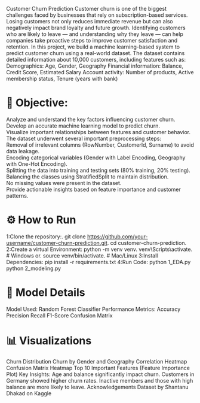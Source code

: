 Customer Churn Prediction
Customer churn is one of the biggest challenges faced by businesses that rely on subscription-based services. Losing customers not only reduces immediate revenue but can also negatively impact brand loyalty and future growth. Identifying customers who are likely to leave — and understanding why they leave — can help companies take proactive steps to improve customer satisfaction and retention.
In this project, we build a machine learning-based system to predict customer churn using a real-world dataset.
The dataset contains detailed information about 10,000 customers, including features such as:
Demographics: Age, Gender, Geography
Financial information: Balance, Credit Score, Estimated Salary
Account activity: Number of products, Active membership status, Tenure (years with bank)
# 🎯 Objective:
Analyze and understand the key factors influencing customer churn.  
Develop an accurate machine learning model to predict churn.  
Visualize important relationships between features and customer behavior.  
The dataset underwent several important preprocessing steps:  
Removal of irrelevant columns (RowNumber, CustomerId, Surname) to avoid data leakage.  
Encoding categorical variables (Gender with Label Encoding, Geography with One-Hot Encoding).  
Splitting the data into training and testing sets (80% training, 20% testing).  
Balancing the classes using StratifiedSplit to maintain distribution.  
No missing values were present in the dataset.  
Provide actionable insights based on feature importance and customer patterns.  
# ⚙️ How to Run
1:Clone the repository:.
git clone https://github.com/your-username/customer-churn-prediction.git.
cd customer-churn-prediction.
2:Create a virtual Environment:
python -m venv venv.
venv\Scripts\activate.    # Windows
or.
source venv/bin/activate. # Mac/Linux
3:Install Dependencies:
pip install -r requirements.txt
4:Run Code:
python 1_EDA.py
python 2_modeling.py
# 🧠 Model Details
Model Used: Random Forest Classifier
Performance Metrics:
Accuracy
Precision
Recall
F1-Score
Confusion Matrix
# 📊 Visualizations
Churn Distribution
Churn by Gender and Geography
Correlation Heatmap
Confusion Matrix Heatmap
Top 10 Important Features (Feature Importance Plot)
Key Insights:
Age and balance significantly impact churn.
Customers in Germany showed higher churn rates.
Inactive members and those with high balance are more likely to leave.
Acknowledgements
Dataset by Shantanu Dhakad on Kaggle
